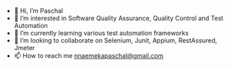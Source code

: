- 👋 Hi, I’m Paschal
- 👀 I’m interested in Software Quality Assurance, Quality Control and Test Automation
- 🌱 I’m currently learning various test automation frameworks
- 💞️ I’m looking to collaborate on Selenium, Junit, Appium, RestAssured, Jmeter
- 📫 How to reach me nnaemekapaschal@gmail.com

<!---
nnaemekapaschal/nnaemekapaschal is a ✨ special ✨ repository because its `README.md` (this file) appears on your GitHub profile.
You can click the Preview link to take a look at your changes.
--->
